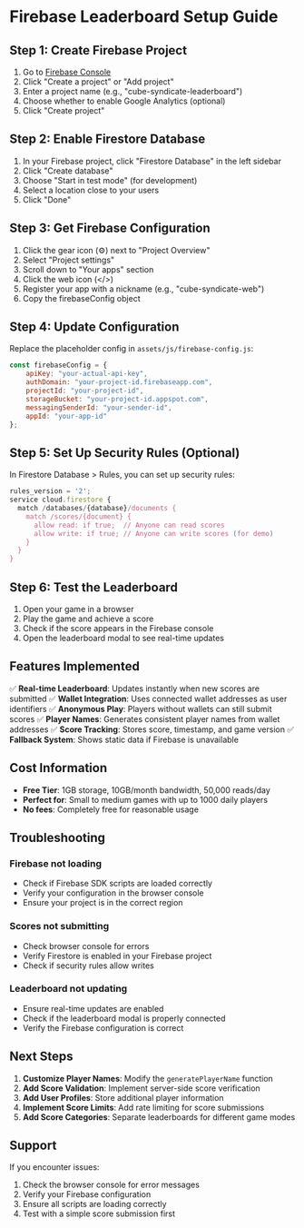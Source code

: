 # Firebase Leaderboard Setup Guide

## Step 1: Create Firebase Project

1. Go to [Firebase Console](https://console.firebase.google.com/)
2. Click "Create a project" or "Add project"
3. Enter a project name (e.g., "cube-syndicate-leaderboard")
4. Choose whether to enable Google Analytics (optional)
5. Click "Create project"

## Step 2: Enable Firestore Database

1. In your Firebase project, click "Firestore Database" in the left sidebar
2. Click "Create database"
3. Choose "Start in test mode" (for development)
4. Select a location close to your users
5. Click "Done"

## Step 3: Get Firebase Configuration

1. Click the gear icon (⚙️) next to "Project Overview"
2. Select "Project settings"
3. Scroll down to "Your apps" section
4. Click the web icon (</>)
5. Register your app with a nickname (e.g., "cube-syndicate-web")
6. Copy the firebaseConfig object

## Step 4: Update Configuration

Replace the placeholder config in `assets/js/firebase-config.js`:

```javascript
const firebaseConfig = {
    apiKey: "your-actual-api-key",
    authDomain: "your-project-id.firebaseapp.com",
    projectId: "your-project-id",
    storageBucket: "your-project-id.appspot.com",
    messagingSenderId: "your-sender-id",
    appId: "your-app-id"
};
```

## Step 5: Set Up Security Rules (Optional)

In Firestore Database > Rules, you can set up security rules:

```javascript
rules_version = '2';
service cloud.firestore {
  match /databases/{database}/documents {
    match /scores/{document} {
      allow read: if true;  // Anyone can read scores
      allow write: if true; // Anyone can write scores (for demo)
    }
  }
}
```

## Step 6: Test the Leaderboard

1. Open your game in a browser
2. Play the game and achieve a score
3. Check if the score appears in the Firebase console
4. Open the leaderboard modal to see real-time updates

## Features Implemented

✅ **Real-time Leaderboard**: Updates instantly when new scores are submitted
✅ **Wallet Integration**: Uses connected wallet addresses as user identifiers
✅ **Anonymous Play**: Players without wallets can still submit scores
✅ **Player Names**: Generates consistent player names from wallet addresses
✅ **Score Tracking**: Stores score, timestamp, and game version
✅ **Fallback System**: Shows static data if Firebase is unavailable

## Cost Information

- **Free Tier**: 1GB storage, 10GB/month bandwidth, 50,000 reads/day
- **Perfect for**: Small to medium games with up to 1000 daily players
- **No fees**: Completely free for reasonable usage

## Troubleshooting

### Firebase not loading
- Check if Firebase SDK scripts are loaded correctly
- Verify your configuration in the browser console
- Ensure your project is in the correct region

### Scores not submitting
- Check browser console for errors
- Verify Firestore is enabled in your Firebase project
- Check if security rules allow writes

### Leaderboard not updating
- Ensure real-time updates are enabled
- Check if the leaderboard modal is properly connected
- Verify the Firebase configuration is correct

## Next Steps

1. **Customize Player Names**: Modify the `generatePlayerName` function
2. **Add Score Validation**: Implement server-side score verification
3. **Add User Profiles**: Store additional player information
4. **Implement Score Limits**: Add rate limiting for score submissions
5. **Add Score Categories**: Separate leaderboards for different game modes

## Support

If you encounter issues:
1. Check the browser console for error messages
2. Verify your Firebase configuration
3. Ensure all scripts are loading correctly
4. Test with a simple score submission first 